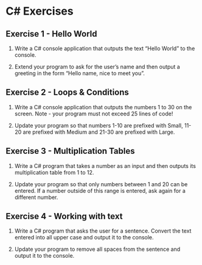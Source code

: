 # C# Exercises
## Exercise 1 - Hello World
1. Write a C# console application that outputs the text “Hello World” to the console.

2. Extend your program to ask for the user’s name and then output a greeting in the form “Hello name, nice to meet you”.

## Exercise 2 - Loops & Conditions
1. Write a C# console application that outputs the numbers 1 to 30 on the screen.
Note - your program must not exceed 25 lines of code!

2. Update your program so that numbers 1-10 are prefixed with Small, 11-20 are prefixed with Medium and 21-30 are prefixed with Large.

## Exercise 3 - Multiplication Tables
1. Write a C# program that takes a number as an input and then outputs its multiplication table from 1 to 12.

2. Update your program so that only numbers between 1 and 20 can be entered. If a number outside of this range is entered, ask again for a different number.

## Exercise 4 - Working with text
1. Write a C# program that asks the user for a sentence. Convert the text entered into all upper case and output it to the console.

2. Update your program to remove all spaces from the sentence and output it to the console.


